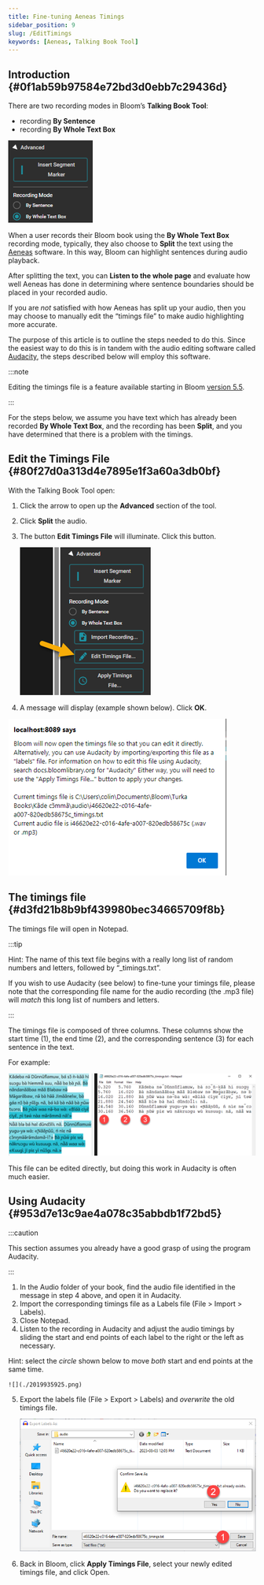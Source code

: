 ```yaml
---
title: Fine-tuning Aeneas Timings
sidebar_position: 9
slug: /EditTimings
keywords: [Aeneas, Talking Book Tool]
---
```




## Introduction {#0f1ab59b97584e72bd3d0ebb7c29436d}


There are two recording modes in Bloom’s **Talking Book Tool**: 

- recording **By Sentence**
- recording **By Whole Text Box**

![](./1082217313.png)


When a user records their Bloom book using the **By Whole Text Box** recording mode, typically, they also choose to **Split** the text using the [Aeneas](/installing-aeneas) software. In this way, Bloom can highlight sentences during audio playback.


After splitting the text, you can **Listen to the whole page** and evaluate how well Aeneas has done in determining where sentence boundaries should be placed in your recorded audio. 


If you are _not_ satisfied with how Aeneas has split up your audio, then you may choose to manually edit the “timings file” to make audio highlighting more accurate. 


The purpose of this article is to outline the steps needed to do this. Since the easiest way to do this is in tandem with the audio editing software called [Audacity](https://www.audacityteam.org/), the steps described below will employ this software.


:::note

Editing the timings file is a feature available starting in Bloom [version 5.5](/release-notes-5-5).

:::




For the steps below, we assume you have text which has already been recorded **By Whole Text Box**, and the recording has been **Split**, and you have determined that there is a problem with the timings.


## Edit the Timings File {#80f27d0a313d4e7895e1f3a60a3db0bf}


With the Talking Book Tool open: 

1. Click the arrow to open up the **Advanced** section of the tool.
2. Click **Split** the audio.
3. The button **Edit Timings File** will illuminate. Click this button.

	![](./174084097.png)

4. A message will display (example shown below). Click **OK**.

![](./851082364.png)


## The timings file {#d3fd21b8b9bf439980bec34665709f8b}


The timings file will open in Notepad. 


:::tip

Hint: The name of this text file begins with a really long list of random numbers and letters, followed by “_timings.txt”. 

If you wish to use Audacity (see below) to fine-tune your timings file, please note that the corresponding file name for the audio recording (the .mp3 file) will _match_ this long list of numbers and letters.

:::




The timings file is composed of three columns. These columns show the start time (1), the end time (2), and the corresponding sentence (3) for each sentence in the text. 


For example:


![](./1336877018.png)


This file can be edited directly, but doing this work in Audacity is often much easier.


## Using Audacity {#953d7e13c9ae4a078c35abbdb1f72bd5}


:::caution

This section assumes you already have a good grasp of using the program Audacity.

:::



1. In the Audio folder of your book, find the audio file identified in the message in step 4 above, and open it in Audacity.
2. Import the corresponding timings file as a Labels file (File &gt; Import &gt; Labels).
3. Close Notepad.
4. Listen to the recording in Audacity and adjust the audio timings by sliding the start and end points of each label to the right or the left as necessary.

Hint: select the _circle_ shown below to move _both_ start and end points at the same time.

	![](./2019935925.png)

5. Export the labels file (File &gt; Export &gt; Labels) and _overwrite_ the old timings file.

	![](./1862658726.png)

6. Back in Bloom, click **Apply Timings File**, select your newly edited timings file, and click Open.
